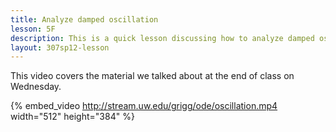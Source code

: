```yaml
---
title: Analyze damped oscillation
lesson: 5F
description: This is a quick lesson discussing how to analyze damped oscillations. Section 3.7.
layout: 307sp12-lesson
---
```


This video covers the material we talked about at the end of class on Wednesday.

{% embed_video http://stream.uw.edu/grigg/ode/oscillation.mp4 width="512" height="384" %}

